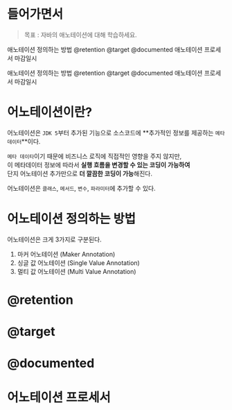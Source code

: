# 들어가면서 
> 목표 : 자바의 애노테이션에 대해 학습하세요.

애노테이션 정의하는 방법
@retention
@target
@documented
애노테이션 프로세서
마감일시


애노테이션 정의하는 방법
@retention
@target
@documented
애노테이션 프로세서
마감일시

# 어노테이션이란? 
어노테이션은 `JDK 5`부터 추가된 기능으로 소스코드에 **추가적인 정보를 제공하는 `메타 데이터`**이다.        
    
`메타 데이타`이기 때문에 비즈니스 로직에 직접적인 영향을 주지 않지만,             
이 메타데이터 정보에 따라서 **실행 흐름을 변경할 수 있는 코딩이 가능하여**                  
단지 어노테이션 추가만으로 **더 깔끔한 코딩이 가능**해진다.            

어노테이션은 `클래스`, `메서드`, `변수`, `파라미터`에 추가할 수 있다.         
 
# 어노테이션 정의하는 방법
어노테이션은 크게 3가지로 구분된다.   
  
1. 마커 어노테이션 (Maker Annotation)     
2. 싱글 값 어노테이션 (Single Value Annotation)    
3. 멀티 값 어노테이션 (Multi Value Annotation)   




# @retention
# @target
# @documented
# 어노테이션 프로세서
